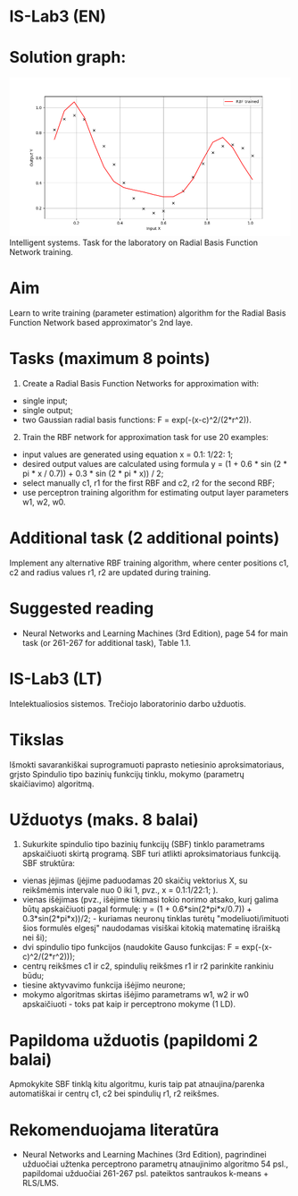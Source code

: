 # IS-Lab3 (EN)
# Solution graph:

![Solution graph](lab3.png)
Intelligent systems. Task for the laboratory on Radial Basis Function Network training.
# Aim
Learn to write training (parameter estimation) algorithm for the Radial Basis Function Network based approximator's 2nd laye.
# Tasks (maximum 8 points)
1. Create a Radial Basis Function Networks for approximation with:
- single input;
- single output;
- two Gaussian radial basis functions: F = exp(-(x-c)^2/(2*r^2)).
2. Train the RBF network for approximation task for use 20 examples:
- input values are generated using equation x = 0.1: 1/22: 1;
- desired output values are calculated using formula y = (1 + 0.6 \* sin (2 \* pi \* x / 0.7)) + 0.3 \* sin (2 \* pi \* x)) / 2;
- select manually c1, r1 for the first RBF and c2, r2 for the second RBF;
- use perceptron training algorithm for estimating output layer parameters w1, w2, w0.

# Additional task (2 additional points)
Implement any alternative RBF training algorithm, where center positions c1, c2 and radius values r1, r2 are updated during training.

# Suggested reading
- Neural Networks and Learning Machines (3rd Edition), page 54 for main task (or 261-267 for additional task), Table 1.1. 

# IS-Lab3 (LT)
Intelektualiosios sistemos. Trečiojo laboratorinio darbo užduotis.
# Tikslas
Išmokti savarankiškai suprogramuoti paprasto netiesinio aproksimatoriaus, grįsto Spindulio tipo bazinių funkcijų tinklu, mokymo (parametrų skaičiavimo) algoritmą.
# Užduotys (maks. 8 balai)
1. Sukurkite spindulio tipo bazinių funkcijų (SBF) tinklo parametrams apskaičiuoti skirtą programą. SBF turi atlikti aproksimatoriaus funkciją. SBF struktūra:
- vienas įėjimas (įėjime paduodamas 20 skaičių vektorius X, su reikšmėmis intervale nuo 0 iki 1, pvz., x = 0.1:1/22:1; ).
- vienas išėjimas (pvz., išėjime tikimasi tokio norimo atsako, kurį galima būtų apskaičiuoti pagal formulę: y = (1 + 0.6\*sin(2\*pi\*x/0.7)) + 0.3\*sin(2\*pi\*x))/2; - kuriamas neuronų tinklas turėtų "modeliuoti/imituoti šios formulės elgesį" naudodamas visiškai kitokią matematinę išraišką nei ši);
- dvi spindulio tipo funkcijos (naudokite Gauso funkcijas: F = exp(-(x-c)^2/(2*r^2)));
- centrų reikšmes c1 ir c2, spindulių reikšmes r1 ir r2 parinkite rankiniu būdu;
- tiesine aktyvavimo funkcija išėjimo neurone;
- mokymo algoritmas skirtas išėjimo parametrams w1, w2 ir w0 apskaičiuoti - toks pat kaip ir perceptrono mokyme (1 LD).
# Papildoma užduotis (papildomi 2 balai)
Apmokykite SBF tinklą kitu algoritmu, kuris taip pat atnaujina/parenka automatiškai ir centrų c1, c2 bei spindulių r1, r2 reikšmes.
# Rekomenduojama literatūra
- Neural Networks and Learning Machines (3rd Edition), pagrindinei užduočiai užtenka perceptrono parametrų atnaujinimo algoritmo 54 psl., papildomai užduočiai 261-267 psl. pateiktos santraukos k-means + RLS/LMS.
